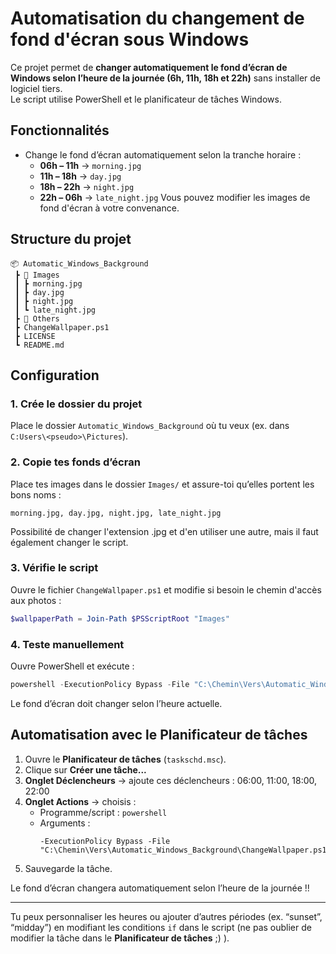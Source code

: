 # Automatisation du changement de fond d'écran sous Windows

Ce projet permet de **changer automatiquement le fond d’écran de Windows selon l’heure de la journée (6h, 11h, 18h et 22h)** sans installer de logiciel tiers.  
Le script utilise PowerShell et le planificateur de tâches Windows.

## Fonctionnalités
- Change le fond d’écran automatiquement selon la tranche horaire :
  - **06h – 11h** → `morning.jpg`
  - **11h – 18h** → `day.jpg`
  - **18h – 22h** → `night.jpg`
  - **22h – 06h** → `late_night.jpg`
Vous pouvez modifier les images de fond d'écran à votre convenance.

## Structure du projet
```
📦 Automatic_Windows_Background
 ┣ 📂 Images
 ┃ ┣ morning.jpg
 ┃ ┣ day.jpg
 ┃ ┣ night.jpg
 ┃ ┗ late_night.jpg
 ┣ 📂 Others
 ┣ ChangeWallpaper.ps1
 ┣ LICENSE
 ┗ README.md
```

## Configuration

### 1. Crée le dossier du projet
Place le dossier `Automatic_Windows_Background` où tu veux (ex. dans `C:Users\<pseudo>\Pictures`).

### 2. Copie tes fonds d’écran
Place tes images dans le dossier `Images/` et assure-toi qu’elles portent les bons noms :
```
morning.jpg, day.jpg, night.jpg, late_night.jpg
```
Possibilité de changer l'extension .jpg et d'en utiliser une autre, mais il faut également changer le script.

### 3. Vérifie le script
Ouvre le fichier `ChangeWallpaper.ps1` et modifie si besoin le chemin d'accès aux photos :
```powershell
$wallpaperPath = Join-Path $PSScriptRoot "Images"
```

### 4. Teste manuellement
Ouvre PowerShell et exécute :
```powershell
powershell -ExecutionPolicy Bypass -File "C:\Chemin\Vers\Automatic_Windows_Background\ChangeWallpaper.ps1"
```
Le fond d’écran doit changer selon l’heure actuelle.

## Automatisation avec le Planificateur de tâches

1. Ouvre le **Planificateur de tâches** (`taskschd.msc`).
2. Clique sur **Créer une tâche...**
3. **Onglet Déclencheurs** → ajoute ces déclencheurs : 06:00, 11:00, 18:00, 22:00  
4. **Onglet Actions** → choisis :
   - Programme/script : `powershell`
   - Arguments :  
     ```
     -ExecutionPolicy Bypass -File "C:\Chemin\Vers\Automatic_Windows_Background\ChangeWallpaper.ps1"
     ```
5. Sauvegarde la tâche.

Le fond d’écran changera automatiquement selon l’heure de la journée !!

---
Tu peux personnaliser les heures ou ajouter d’autres périodes (ex. “sunset”, “midday”) en modifiant les conditions `if` dans le script (ne pas oublier de modifier la tâche dans le **Planificateur de tâches** ;) ).
